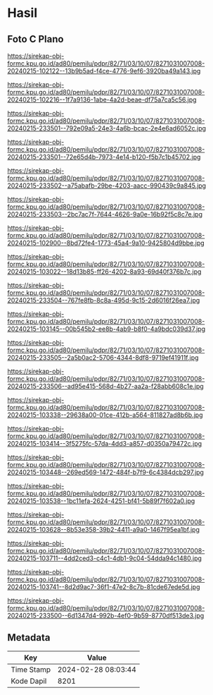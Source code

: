 # Hasil

## Foto C Plano

https://sirekap-obj-formc.kpu.go.id/ad80/pemilu/pdpr/82/71/03/10/07/8271031007008-20240215-102122--13b9b5ad-f4ce-4776-9ef6-3920ba49a143.jpg

https://sirekap-obj-formc.kpu.go.id/ad80/pemilu/pdpr/82/71/03/10/07/8271031007008-20240215-102216--1f7a9136-1abe-4a2d-beae-df75a7ca5c56.jpg

https://sirekap-obj-formc.kpu.go.id/ad80/pemilu/pdpr/82/71/03/10/07/8271031007008-20240215-233501--792e09a5-24e3-4a6b-bcac-2e4e6ad6052c.jpg

https://sirekap-obj-formc.kpu.go.id/ad80/pemilu/pdpr/82/71/03/10/07/8271031007008-20240215-233501--72e65d4b-7973-4e14-b120-f5b7c1b45702.jpg

https://sirekap-obj-formc.kpu.go.id/ad80/pemilu/pdpr/82/71/03/10/07/8271031007008-20240215-233502--a75abafb-29be-4203-aacc-990439c9a845.jpg

https://sirekap-obj-formc.kpu.go.id/ad80/pemilu/pdpr/82/71/03/10/07/8271031007008-20240215-233503--2bc7ac7f-7644-4626-9a0e-16b92f5c8c7e.jpg

https://sirekap-obj-formc.kpu.go.id/ad80/pemilu/pdpr/82/71/03/10/07/8271031007008-20240215-102900--8bd72fe4-1773-45a4-9a10-9425804d9bbe.jpg

https://sirekap-obj-formc.kpu.go.id/ad80/pemilu/pdpr/82/71/03/10/07/8271031007008-20240215-103022--18d13b85-ff26-4202-8a93-69d40f376b7c.jpg

https://sirekap-obj-formc.kpu.go.id/ad80/pemilu/pdpr/82/71/03/10/07/8271031007008-20240215-233504--767fe8fb-8c8a-495d-9c15-2d6016f26ea7.jpg

https://sirekap-obj-formc.kpu.go.id/ad80/pemilu/pdpr/82/71/03/10/07/8271031007008-20240215-103145--00b545b2-ee8b-4ab9-b8f0-4a9bdc039d37.jpg

https://sirekap-obj-formc.kpu.go.id/ad80/pemilu/pdpr/82/71/03/10/07/8271031007008-20240215-233505--2a5b0ac2-5706-4344-8df8-9719ef41911f.jpg

https://sirekap-obj-formc.kpu.go.id/ad80/pemilu/pdpr/82/71/03/10/07/8271031007008-20240215-233506--ad95e415-568d-4b27-aa2a-f28abb608c1e.jpg

https://sirekap-obj-formc.kpu.go.id/ad80/pemilu/pdpr/82/71/03/10/07/8271031007008-20240215-103338--29638a00-01ce-412b-a564-811827ad8b6b.jpg

https://sirekap-obj-formc.kpu.go.id/ad80/pemilu/pdpr/82/71/03/10/07/8271031007008-20240215-103414--3f5275fc-57da-4dd3-a857-d0350a79472c.jpg

https://sirekap-obj-formc.kpu.go.id/ad80/pemilu/pdpr/82/71/03/10/07/8271031007008-20240215-103448--269ed569-1472-484f-b7f9-6c4384dcb297.jpg

https://sirekap-obj-formc.kpu.go.id/ad80/pemilu/pdpr/82/71/03/10/07/8271031007008-20240215-103538--1bc11efa-2624-4251-bf41-5b89f7f602a0.jpg

https://sirekap-obj-formc.kpu.go.id/ad80/pemilu/pdpr/82/71/03/10/07/8271031007008-20240215-103628--8b53e358-39b2-4411-a9a0-1467f95ea1bf.jpg

https://sirekap-obj-formc.kpu.go.id/ad80/pemilu/pdpr/82/71/03/10/07/8271031007008-20240215-103711--4dd2ced3-c4c1-4db1-9c04-54dda94c1480.jpg

https://sirekap-obj-formc.kpu.go.id/ad80/pemilu/pdpr/82/71/03/10/07/8271031007008-20240215-103741--8d2d9ac7-36f1-47e2-8c7b-81cde67ede5d.jpg

https://sirekap-obj-formc.kpu.go.id/ad80/pemilu/pdpr/82/71/03/10/07/8271031007008-20240215-233500--6d1347d4-992b-4ef0-9b59-8770df513de3.jpg


## Metadata

| Key        | Value               |
| ---------- | ------------------- |
| Time Stamp | 2024-02-28 08:03:44 |
| Kode Dapil | 8201                |



